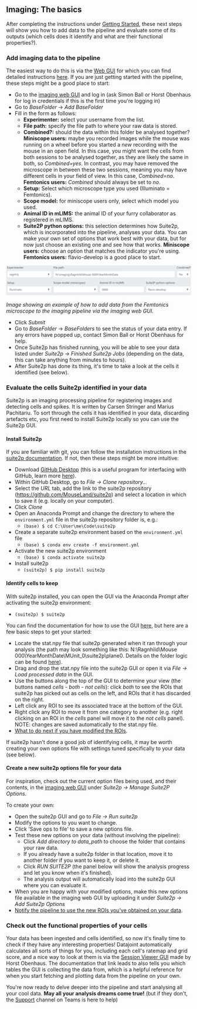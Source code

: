 ## Imaging: The basics

After completing the instructions under [Getting Started](https://moser-pipelines.readthedocs.io/en/latest/common/getting_started/index.html), these next steps will show you how to add data to the pipeline and evaluate some of its outputs (which cells does it identify and what are their functional properties?).


### Add imaging data to the pipeline
The easiest way to do this is via the [Web GUI](http://2p.neuroballs.net:5000/) for which you can find detailed instructions [here](https://moser-pipelines.readthedocs.io/en/latest/imaging/How-to-add-sessions.html).
If you are just getting started with the pipeline, these steps might be a good place to start:
* Go to the [imaging web GUI](http://2p.neuroballs.net:5000/) and log in (ask Simon Ball or Horst Obenhaus for log in credentials if this is the first time you're logging in)
* Go to _BaseFolder_ -> _Add BaseFolder_
* Fill in the form as follows:
    * **Experimenter:** select your username from the list.
    * **File path:** specify the file path to where your raw data is stored.
    * **Combined?:** should the data within this folder be analysed together? **Miniscope users:** maybe you recorded images while the mouse was running on a wheel before you started a *new* recording with the mouse in an open field. In this case, you might want the cells from both sessions to be analysed together, as they are likely the same in both, so *Combined=yes*. In contrast, you may have removed the microscope in between these two sessions, meaning you may have different cells in your field of view. In this case, *Combined=no*. **Femtonics users:** *Combined* should always be set to *no*.
    * **Setup:** Select which microscope type you used (Illuminato = Femtonics).
    * **Scope model:** for miniscope users only, select which model you used.
    * **Animal ID in mLIMS:** the animal ID of your furry collaborator as registered in mLIMS. 
    * **Suite2P python options:** this selection determines how Suite2p, which is incorporated into the pipeline, analyses your data. You can make your own set of options that work best with your data, but for now just choose an existing one and see how that works. **Miniscope users:** choose an option that matches the indicator you're using. **Femtonics users:** flavio-develop is a good place to start. 

![](../_static/imaging/gui_basefolder_example.png)

*Image showing an example of how to add data from the Femtonics microscope to the imaging pipeline via the imaging web GUI.*

* Click *Submit*
* Go to *BaseFolder* -> *BaseFolders* to see the status of your data entry. If any errors have popped up, contact Simon Ball or Horst Obenhaus for help.
* Once Suite2p has finished running, you will be able to see your data listed under *Suite2p* -> *Finished Suite2p Jobs* (depending on the data, this can take anything from minutes to hours).
* After Suite2p has done its thing, it's time to take a look at the cells it identified (see below).


### Evaluate the cells Suite2p identified in your data
Suite2p is an imaging processing pipeline for registering images and detecting cells and spikes. It is written by Carsen Stringer and Marius Pachitariu. To sort through the cells it has identified in your data, discarding artefacts etc, you first need to install Suite2p locally so you can use the Suite2p GUI.

#### Install Suite2p
If you are familiar with git, you can follow the installation instructions in the [suite2p documentation](https://suite2p.readthedocs.io/en/latest/installation.html). If not, then these steps might be more intuitive:
* Download [GitHub Desktop](https://desktop.github.com/) (this is a useful program for interfacing with GitHub, learn more [here](https://docs.github.com/en/desktop/installing-and-configuring-github-desktop/getting-started-with-github-desktop)).
* Within GitHub Desktop, go to *File -> Clone repository...*
* Select the *URL* tab, add the link to the suite2p repository (https://github.com/MouseLand/suite2p) and select a location in which to save it (e.g. locally on your computer).
* Click *Clone*
* Open an Anaconda Prompt and change the directory to where the `environment.yml` file in the suite2p repository folder is, e.g.:
    * `(base) $ cd C:\User\me\Code\suite2p`
* Create a separate suite2p environment based on the `environment.yml` file
    * `(base) $ conda env create -f environment.yml`
* Activate the new suite2p environment 
    * `(base) $ conda activate suite2p`
* Install suite2p
    * `(suite2p) $ pip install suite2p`


#### Identify cells to keep
With suite2p installed, you can open the GUI via the Anaconda Prompt after activating the suite2p environment:
* `(suite2p) $ suite2p`

You can find the documentation for how to use the GUI [here](https://suite2p.readthedocs.io/en/latest/gui.html), but here are a few basic steps to get your started:
* Locate the stat.npy file that suite2p generated when it ran through your analysis (the path may look something like this: N:\Ragnhild\Mouse 000\YearMonthDate\MUnit_0\suite2p\plane0. Details on the folder logic can be found [here](https://moser-pipelines.readthedocs.io/en/latest/imaging/Folder-logic.html#suite2p)).
* Drag and drop the stat.npy file into the suite2p GUI or open it via *File -> Load processed data* in the GUI.
* Use the buttons along the top of the GUI to determine your view (the buttons named *cells - both - not cells*): click *both* to see the ROIs that suite2p has picked out as cells on the left, and ROIs that it has discarded on the right.
* Left click any ROI to see its associated trace at the bottom of the GUI.
* Right click any ROI to move it from one category to another (e.g. right clicking on an ROI in the *cells* panel will move it to the *not cells* panel). NOTE: changes are saved automatically to the stat.npy file.
* [What to do next if you have modified the ROIs](https://moser-pipelines.readthedocs.io/en/latest/imaging/How-to-add-sessions.html#what-happens-if-i-don-t-like-this-or-that-cell-from-the-suite2p-output).

If suite2p hasn't done a good job of identifying cells, it may be worth creating your own options file with settings tuned specifically to your data (see below).


#### Create a new suite2p options file for your data
For inspiration, check out the current option files being used, and their contents, in the [imaging web GUI](http://2p.neuroballs.net:5000/) under *Suite2p -> Manage Suite2P Options*. 

To create your own:
* Open the suite2p GUI and go to *File -> Run suite2p*
* Modify the options to you want to change.
* Click 'Save ops to file' to save a new options file.
* Test these new options on your data (without involving the pipeline):
    * Click *Add directory to data_path* to choose the folder that contains your raw data.
    * If you already have a suite2p folder in that location, move it to another folder if you want to keep it, or delete it.
    * Click *RUN SUITE2P* (the panel below will show the analysis progress and let you know when it's finished).
    * The analysis output will automatically load into the suite2p GUI where you can evaluate it.
* When you are happy with your modified options, make this new options file available in the imaging web GUI by uploading it under *Suite2p -> Add Suite2p Options*
* [Notify the pipeline to use the new ROIs you've obtained on your data](https://moser-pipelines.readthedocs.io/en/latest/imaging/How-to-add-sessions.html#what-happens-if-i-don-t-like-this-or-that-cell-from-the-suite2p-output).


### Check out the functional properties of your cells
Your data has been ingested and cells identified, so now it's finally time to check if they have any interesting properties! Datajoint automatically calculates all sorts of things for you, including each cell's ratemap and grid score, and a nice way to look at them is via the [Session Viewer GUI](https://moser-pipelines.readthedocs.io/en/latest/imaging/Session-viewer-GUI.html) made by Horst Obenhaus. The documentation that link leads to also tells you which tables the GUI is collecting the data from, which is a helpful reference for when you start fetching and plotting data from the pipeline on your own. 

You're now ready to delve deeper into the pipeline and start analysing all your cool data. **May all your analysis dreams come true!** (but if they don't, the [Support](https://teams.microsoft.com/l/channel/19%3a6978d4ea8cf64eeabe3b91dd8d13c91d%40thread.skype/Support?groupId=f0c36029-e927-4135-aa7c-c303f33244cf&tenantId=09a10672-822f-4467-a5ba-5bb375967c05) channel on Teams is here to help)